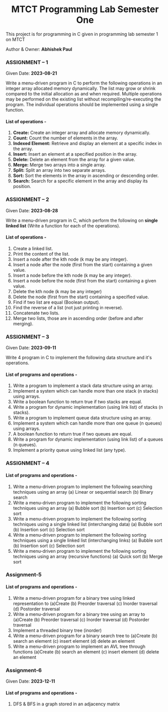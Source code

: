 <div style="text-align:center">

# MTCT Programming Lab Semester One
</div>
This project is for programming in C given in programming lab semester 1 on MTCT

Author & Owner: **Abhishek Paul**

### ASSIGNMENT – 1
Given Date: **2023-08-21**

Write a menu-driven program in C to perform the following operations in an integer array allocated memory dynamically. The list may grow or shrink compared to the initial allocation as and when required. Multiple operations may be performed on the existing list without recompiling/re-executing the program. The individual operations should be implemented using a single function.

#### List of operations -
1. **Create:** Create an integer array and allocate memory dynamically.
2. **Count:** Count the number of elements in the array.
3. **Indexed Element:** Retrieve and display an element at a specific index in the array.
4. **Insert:** Insert an element at a specified position in the array.
5. **Delete:** Delete an element from the array for a given value.
6. **Merge:** Merge two arrays into a single array.
7. **Split:** Split an array into two separate arrays.
8. **Sort:** Sort the elements in the array in ascending or descending order.
9. **Search:** Search for a specific element in the array and display its position.

### ASSIGNMENT – 2
Given Date: **2023-08-28**

Write a menu-driven program in C, which perform the following on **single linked list** (Write a function for each of the operations).

#### List of operations -
1. Create a linked list.
2. Print the content of the list.
3. Insert a node after the kth node (k may be any integer).
4. Insert a node after the node (first from the start) containing a given value.
5. Insert a node before the kth node (k may be any integer).
6. Insert a node before the node (first from the start) containing a given value.
7. Delete the kth node (k may be any integer)
8. Delete the node (first from the start) containing a specified value.
9. Find if two list are equal (Boolean output).
10. Find the reverse of a list (not just printing in reverse).
11. Concatenate two lists.
12. Merge two lists, those are in ascending order (before and after merging).

### ASSIGNMENT – 3
Given Date: **2023-09-11**

Write 4 program in C to implement the following data structure and it's operations.

#### List of programs and operations -
1. Write a program to implement a stack data structure using an array.
2. Implement a system which can handle more than one stack (n stacks) using arrays.
3. Write a boolean function to return true if two stacks are equal.
4. Write a program for dynamic implementation (using link list) of stacks (n stacks).
5. Write a program to implement queue data structure using an array.
6. Implement a system which can handle more than one queue (n queues) using arrays.
7. A boolean function to return true if two queues are equal.
8. Write a program for dynamic implementation (using link list) of a queues (n queues).
9. Implement a priority queue using linked list (any type).


### ASSIGNMENT – 4
#### List of programs and operations -
1. Write a menu-driven program to implement the following searching techniques using an array (a) Linear or sequential search (b) Binary search
2. Write a menu-driven program to implement the following sorting techniques using an array
(a) Bubble sort (b) Insertion sort (c) Selection sort
3. Write a menu-driven program to implement the following sorting techniques using a single linked list (interchanging data)
(a) Bubble sort (b) Insertion sort (c) Selection sort
4. Write a menu-driven program to implement the following sorting techniques using a single linked list (interchanging links)
(a) Bubble sort (b) Insertion sort (c) Selection sort
5. Write a menu-driven program to implement the following sorting techniques using an array (recursive functions)
(a) Quick sort (b) Merge sort


### Assignment-5
#### List of programs and operations -
1. Write a menu-driven program for a binary tree using
linked representation to
(a)Create (b) Preorder traversal (c) Inorder traversal (d)
Postorder traversal
2. Write a menu-driven program for a binary tree using
an array to
(a)Create (b) Preorder traversal (c) Inorder traversal (d)
Postorder traversal
3. Implement a threaded binary tree (inorder)
4. Write a menu-driven program for a binary search tree
to
(a)Create (b) search an element (c) insert element (d)
delete an element
5. Write a menu-driven program to implement an AVL
tree through functions
(a)Create (b) search an element (c) insert element (d)
delete an element

### Assignment-6
Given Date: **2023-12-11**
#### List of programs and operations -
1. DFS & BFS in a graph stored in an adjacency matrix
